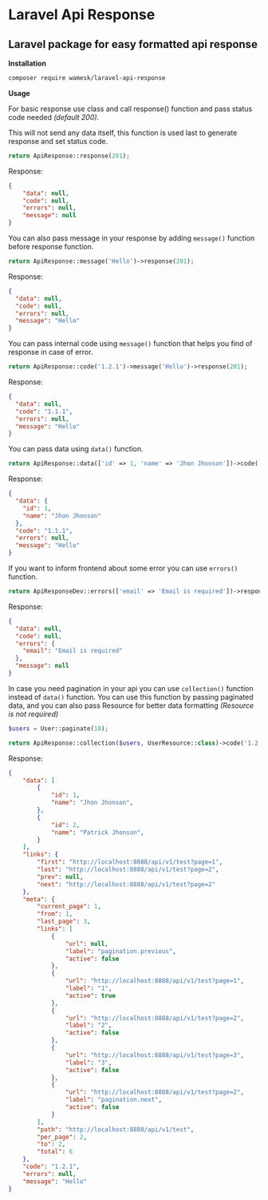 # Laravel Api Response

## Laravel package for easy formatted api response

**Installation**

```bash
composer require wamesk/laravel-api-response
```

**Usage**

For basic response use class and call response() function and pass status code needed *(default 200)*.

This will not send any data itself, this function is used last to generate response and set status code.

```php
return ApiResponse::response(201);
```

Response:
```json
{
    "data": null,
    "code": null,
    "errors": null,
    "message": null
}
```

You can also pass message in your response by adding `message()` function before response function.

```php
return ApiResponse::message('Hello')->response(201);
```

Response:

```json
{
  "data": null,
  "code": null,
  "errors": null,
  "message": "Hello"
}
```

You can pass internal code using `message()` function that helps you find of response in case of error.

```php
return ApiResponse::code('1.2.1')->message('Hello')->response(201);
```

Response:

```json
{
  "data": null,
  "code": "1.1.1",
  "errors": null,
  "message": "Hello"
}
```

You can pass data using `data()` function.

```php
return ApiResponse::data(['id' => 1, 'name' => 'Jhon Jhonson'])->code('1.2.1')->message('Hello')->response(201);
```

Response:

```json
{
  "data": {
    "id": 1,
    "name": "Jhon Jhonson"
  },
  "code": "1.1.1",
  "errors": null,
  "message": "Hello"
}
```

If you want to inform frontend about some error you can use `errors()` function.

```php
return ApiResponseDev::errors(['email' => 'Email is required'])->response(201);
```

Response:

```json
{
  "data": null,
  "code": null,
  "errors": {
    "email": "Email is required"
  },
  "message": null
}
```

In case you need pagination in your api you can use `collection()` function instead of `data()` function.
You can use this function by passing paginated data, and you can also pass Resource for better data formatting *(Resource is not required)*

```php
$users = User::paginate(10);

return ApiResponse::collection($users, UserResource::class)->code('1.2.1')->message('Hello')->response(201);
```

Response:

```json
{
    "data": [
        {
            "id": 1,
            "name": "Jhon Jhonson",
        },
        {
            "id": 2,
            "name": "Patrick Jhonson",
        }
    ],
    "links": {
        "first": "http://localhost:8888/api/v1/test?page=1",
        "last": "http://localhost:8888/api/v1/test?page=2",
        "prev": null,
        "next": "http://localhost:8888/api/v1/test?page=2"
    },
    "meta": {
        "current_page": 1,
        "from": 1,
        "last_page": 3,
        "links": [
            {
                "url": null,
                "label": "pagination.previous",
                "active": false
            },
            {
                "url": "http://localhost:8888/api/v1/test?page=1",
                "label": "1",
                "active": true
            },
            {
                "url": "http://localhost:8888/api/v1/test?page=2",
                "label": "2",
                "active": false
            },
            {
                "url": "http://localhost:8888/api/v1/test?page=3",
                "label": "3",
                "active": false
            },
            {
                "url": "http://localhost:8888/api/v1/test?page=2",
                "label": "pagination.next",
                "active": false
            }
        ],
        "path": "http://localhost:8888/api/v1/test",
        "per_page": 2,
        "to": 2,
        "total": 6
    },
    "code": "1.2.1",
    "errors": null,
    "message": "Hello"
}
```